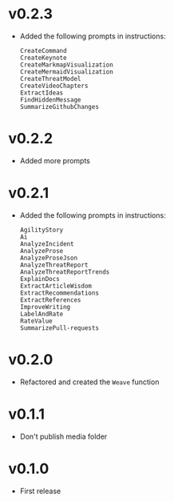 # v0.2.3

- Added the following prompts in instructions:
    ```
    CreateCommand
    CreateKeynote
    CreateMarkmapVisualization
    CreateMermaidVisualization
    CreateThreatModel
    CreateVideoChapters
    ExtractIdeas
    FindHiddenMessage
    SummarizeGithubChanges
    ```

# v0.2.2

- Added more prompts

# v0.2.1

- Added the following prompts in instructions:
    ```
    AgilityStory
    Ai
    AnalyzeIncident
    AnalyzeProse
    AnalyzeProseJson
    AnalyzeThreatReport
    AnalyzeThreatReportTrends
    ExplainDocs
    ExtractArticleWisdom
    ExtractRecommendations
    ExtractReferences
    ImproveWriting
    LabelAndRate
    RateValue
    SummarizePull-requests
    ```
# v0.2.0

- Refactored and created the `Weave` function

# v0.1.1

- Don't publish media folder

# v0.1.0

- First release